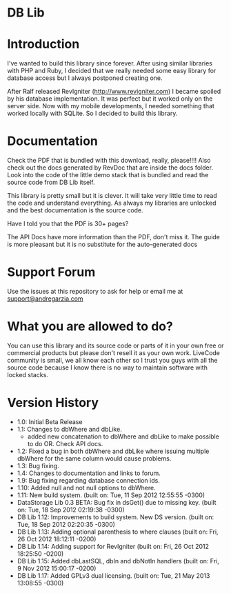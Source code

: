 # DB Lib

Introduction
============
I've wanted to build this library since forever. After using similar libraries with PHP and Ruby, I decided that we really needed some 
easy library for database access but I always postponed creating one.

After Ralf released RevIgniter (http://www.revigniter.com) I became spoiled by his database implementation. It was perfect but it worked
only on the server side. Now with my mobile developments, I needed something that worked locally with SQLite. So I decided to build
this library.

Documentation
==============
Check the PDF that is bundled with this download, really, please!!!! Also check out the docs generated by RevDoc that are inside the docs folder.
Look into the code of the little demo stack that is bundled and read the source code from DB Lib itself.

This library is pretty small but it is clever. It will take very little time to read the code and understand everything. As always my libraries are
unlocked and the best documentation is the source code. 

Have I told you that the PDF is 30+ pages?

The API Docs have more information than the PDF, don't miss it. The guide is more pleasant but it is no substitute for the auto-generated docs

Support Forum
=============
Use the issues at this repository to ask for help or email me at support@andregarzia.com


What you are allowed to do?
===========================

You can use this library and its source code or parts of it in your own free or commercial products but please don't resell it as your own work.
LiveCode community is small, we all know each other so I trust you guys with all the source code because I know there is no way to maintain software with 
locked stacks.

Version History
===============

* 1.0: Initial Beta Release
* 1.1: Changes to dbWhere and dbLike.
	* added new concatenation to dbWhere and dbLike
	to make possible to do OR. Check API docs.
* 1.2: Fixed a bug in both dbWhere and dbLike where issuing multiple dbWhere
     for the same column would cause problems.
* 1.3: Bug fixing.
* 1.4: Changes to documentation and links to forum.
* 1.9: Bug fixing regarding database connection ids.
* 1.10: Added null and not null options to dbWhere.
* 1.11: New build system. (built on: Tue, 11 Sep 2012 12:55:55 -0300)
* DataStorage Lib 0.3 BETA: Bug fix in dsGet() due to missing key. (built on: Tue, 18 Sep 2012 02:19:38 -0300)
* DB Lib 1.12: Improvements to build system. New DS version. (built on: Tue, 18 Sep 2012 02:20:35 -0300)
* DB Lib 1.13: Adding optional parenthesis to where clauses (built on: Fri, 26 Oct 2012 18:12:11 -0200)
* DB Lib 1.14: Adding support for RevIgniter (built on: Fri, 26 Oct 2012 18:25:50 -0200)
* DB Lib 1.15: Added dbLastSQL, dbIn and dbNotIn handlers (built on: Fri, 9 Nov 2012 15:00:17 -0200)
* DB Lib 1.17: Added GPLv3 dual licensing. (built on: Tue, 21 May 2013 13:08:55 -0300)
